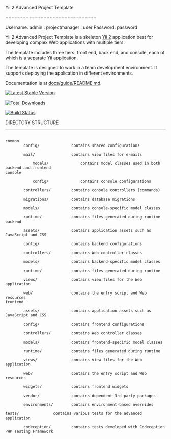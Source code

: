 Yii 2 Advanced Project Template

===============================


Username: admin
	: projectmanager
	: user
Password: password


Yii 2 Advanced Project Template is a skeleton [Yii 2](http://www.yiiframework.com/) application best for
developing complex Web applications with multiple tiers.


The template includes three tiers: front end, back end, and console, each of which
is a separate Yii application.


The template is designed to work in a team development environment. 
It supports
deploying the application in different environments.


Documentation is at [docs/guide/README.md](docs/guide/README.md).


[![Latest Stable Version](https://poser.pugx.org/yiisoft/yii2-app-advanced/v/stable.png)](https://packagist.org/packages/yiisoft/yii2-app-advanced)

[![Total Downloads](https://poser.pugx.org/yiisoft/yii2-app-advanced/downloads.png)](https://packagist.org/packages/yiisoft/yii2-app-advanced)

[![Build Status](https://travis-ci.org/yiisoft/yii2-app-advanced.svg?branch=master)](https://travis-ci.org/yiisoft/yii2-app-advanced)



DIRECTORY STRUCTURE

-------------------


```

common
    	config/              contains shared configurations

		mail/                contains view files for e-mails

    		models/              contains model classes used in both backend and frontend
console

    		config/              contains console configurations
    
		controllers/         contains console controllers (commands)
    
		migrations/          contains database migrations
    
		models/              contains console-specific model classes
    
		runtime/             contains files generated during runtime
backend
    
		assets/              contains application assets such as JavaScript and CSS
    
		config/              contains backend configurations
    
		controllers/         contains Web controller classes
    
		models/              contains backend-specific model classes
    
		runtime/             contains files generated during runtime
    
		views/               contains view files for the Web application
    
		web/                 contains the entry script and Web resources
frontend
    
		assets/              contains application assets such as JavaScript and CSS
    
		config/              contains frontend configurations
    
		controllers/         contains Web controller classes
    
		models/              contains frontend-specific model classes
    
		runtime/             contains files generated during runtime
    
		views/               contains view files for the Web application
    
		web/                 contains the entry script and Web resources
    
		widgets/             contains frontend widgets

		vendor/              contains dependent 3rd-party packages

		environments/        contains environment-based overrides
		
tests/               contains various tests for the advanced application
    
		codeception/         contains tests developed with Codeception PHP Testing Framework
```
